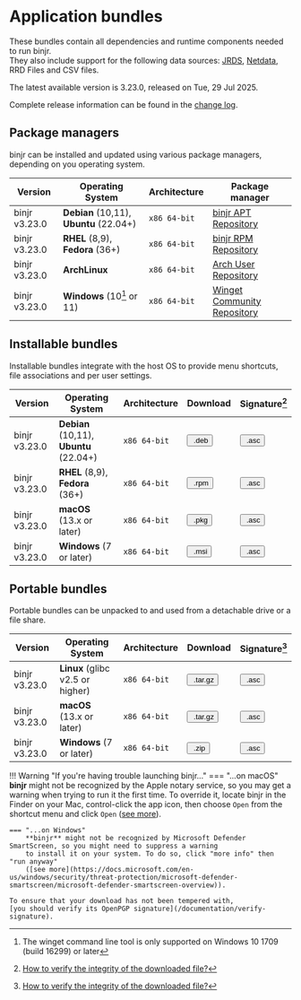 # Application bundles

These bundles contain all dependencies and runtime components needed to run binjr.   
They also include support for the following data sources:
[JRDS](https://github.com/fbacchella/jrds), [Netdata](https://www.netdata.cloud), RRD Files and CSV files.

The latest available version is 3.23.0, released on Tue, 29 Jul 2025.

Complete release information can be found in the [change log](CHANGELOG.md).

<style>
  .md-typeset button {
    cursor: pointer;
    transition: opacity 250ms;
  }
  .md-typeset button:hover {
    opacity: 0.75;
  }
  .md-typeset button  {
    border-style: solid;
    border-width: 5px;   
    border-radius: 5px;
    padding: 0px 5px 0px 5px;

    border-color: var(--md-accent-fg-color); 
    display: block;
    color: var(--md-accent-bg-color);
    background-color: var(--md-accent-fg-color);
  }
</style>

## Package managers
binjr can be installed and updated using various package managers, depending on you operating system.

| Version          | Operating System                        | Architecture | Package manager                                              |
|------------------|-----------------------------------------|--------------|--------------------------------------------------------------|
| binjr v3.23.0 | **Debian** (10,11), **Ubuntu** (22.04+) | `x86 64-bit`   | [binjr APT Repository](https://repos.binjr.eu/apt)           |
| binjr v3.23.0 | **RHEL** (8,9), **Fedora** (36+)        | `x86 64-bit`   | [binjr RPM Repository](https://repos.binjr.eu/rpm)           |
| binjr v3.23.0 | **ArchLinux**                           | `x86 64-bit`   | [Arch User Repository](https://repos.binjr.eu/aur)           |
| binjr v3.23.0 | **Windows** (10[^2] or 11)              | `x86 64-bit`   | [Winget Community Repository](https://repos.binjr.eu/winget) |


## Installable bundles

Installable bundles integrate with the host OS to provide menu shortcuts, file associations and per user settings.

| Version          | Operating System                        | Architecture | Download                                                                                                                                                                    | Signature[^1]                                                                                                                                                                    |
|------------------|-----------------------------------------|--------------|-----------------------------------------------------------------------------------------------------------------------------------------------------------------------------|----------------------------------------------------------------------------------------------------------------------------------------------------------------------------------|
| binjr v3.23.0 | **Debian** (10,11), **Ubuntu** (22.04+) | `x86 64-bit`   | [<button ><img alt="" src="../../assets/images/download.svg"> .deb</button>](https://github.com/binjr/binjr/releases/download/v3.23.0/binjr-3.23.0_linux-amd64.deb)  | [<button ><img alt="" src="../../assets/images/download.svg"> .asc</button>](https://github.com/binjr/binjr/releases/download/v3.23.0/binjr-3.23.0_linux-amd64.deb.asc)   |
| binjr v3.23.0 | **RHEL** (8,9), **Fedora** (36+)        | `x86 64-bit`   | [<button><img alt="" src="../../assets/images/download.svg"> .rpm</button>](https://github.com/binjr/binjr/releases/download/v3.23.0/binjr-3.23.0_linux-amd64.rpm)   | [<button ><img alt="" src="../../assets/images/download.svg"> .asc</button>](https://github.com/binjr/binjr/releases/download/v3.23.0/binjr-3.23.0_linux-amd64.deb.asc)   |
| binjr v3.23.0 | **macOS** (13.x or later)               | `x86 64-bit`   | [<button ><img alt="" src="../../assets/images/download.svg"> .pkg</button>](https://github.com/binjr/binjr/releases/download/v3.23.0/binjr-3.23.0_mac-x86_64.pkg)   | [<button ><img alt="" src="../../assets/images/download.svg"> .asc</button>](https://github.com/binjr/binjr/releases/download/v3.23.0/binjr-3.23.0_mac-x86_64.pkg.asc)    |
| binjr v3.23.0 | **Windows** (7 or later)                | `x86 64-bit`   | [<button><img alt="" src="../../assets/images/download.svg"> .msi</button>](https://github.com/binjr/binjr/releases/download/v3.23.0/binjr-3.23.0_windows-amd64.msi) | [<button ><img alt="" src="../../assets/images/download.svg"> .asc</button>](https://github.com/binjr/binjr/releases/download/v3.23.0/binjr-3.23.0_windows-amd64.msi.asc) |

## Portable bundles

Portable bundles can be unpacked to and used from a detachable drive or a file share.

| Version          | Operating System                 | Architecture | Download                                                                                                                                                                         | Signature[^1]                                                                                                                                                                     |
|------------------|----------------------------------|--------------|----------------------------------------------------------------------------------------------------------------------------------------------------------------------------------|-----------------------------------------------------------------------------------------------------------------------------------------------------------------------------------|
| binjr v3.23.0 | **Linux** (glibc v2.5 or higher) | `x86 64-bit`   | [<button ><img alt="" src="../../assets/images/download.svg"> .tar.gz</button>](https://github.com/binjr/binjr/releases/download/v3.23.0/binjr-3.23.0_linux-amd64.tar.gz) | [<button ><img alt="" src="../../assets/images/download.svg"> .asc</button>](https://github.com/binjr/binjr/releases/download/v3.23.0/binjr-3.23.0_linux-amd64.tar.gz.asc) |
| binjr v3.23.0 | **macOS** (13.x or later)        | `x86 64-bit`   | [<button ><img alt="" src="../../assets/images/download.svg"> .tar.gz</button>](https://github.com/binjr/binjr/releases/download/v3.23.0/binjr-3.23.0_mac-x86_64.tar.gz)  | [<button ><img alt="" src="../../assets/images/download.svg"> .asc</button>](https://github.com/binjr/binjr/releases/download/v3.23.0/binjr-3.23.0_mac-x86_64.tar.gz.asc)  |
| binjr v3.23.0 | **Windows** (7 or later)         | `x86 64-bit`   | [<button><img alt="" src="../../assets/images/download.svg"> .zip</button>](https://github.com/binjr/binjr/releases/download/v3.23.0/binjr-3.23.0_windows-amd64.zip)      | [<button ><img alt="" src="../../assets/images/download.svg"> .asc</button>](https://github.com/binjr/binjr/releases/download/v3.23.0/binjr-3.23.0_windows-amd64.zip.asc)  |

!!! Warning "If you're having trouble launching binjr..."
    === "...on macOS"
        **binjr** might not be recognized by the Apple notary service, so you may get a warning when trying to run it the
        first time.
        To override it, locate binjr in the Finder on your Mac, control-click the app icon, then choose `Open` from the
        shortcut menu and click `Open` ([see more](https://support.apple.com/guide/mac-help/mh40616/mac)).

    === "...on Windows"
        **binjr** might not be recognized by Microsoft Defender SmartScreen, so you might need to suppress a warning
        to install it on your system. To do so, click "more info" then "run anyway"
        ([see more](https://docs.microsoft.com/en-us/windows/security/threat-protection/microsoft-defender-smartscreen/microsoft-defender-smartscreen-overview)).
        
    To ensure that your download has not been tempered with,
    [you should verify its OpenPGP signature](/documentation/verify-signature).

[^1]: [How to verify the integrity of the downloaded file?](../documentation/verify-signature.md)
[^2]: The winget command line tool is only supported on Windows 10 1709 (build 16299) or later

